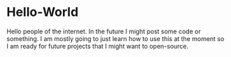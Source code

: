 # Hello-World
Hello people of the internet. In the future I might post some code or something. I am mostly going to just learn how to use this at the moment so I am ready for future projects that I might want to open-source.
